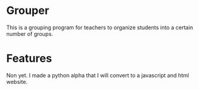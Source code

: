# Grouper

This is a grouping program for teachers to organize students into a certain number of groups.

# Features

Non yet. I made a python alpha that I will convert to a javascript and html website.
